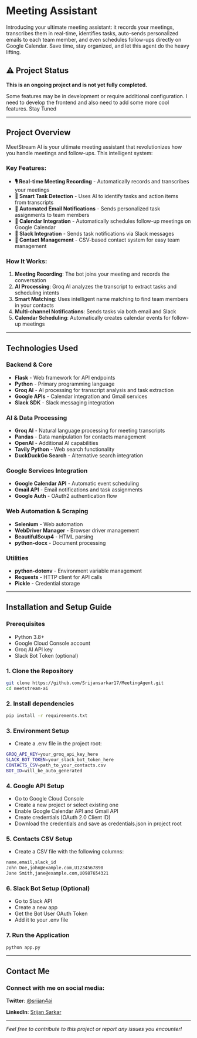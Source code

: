 # Meeting Assistant
Introducing your ultimate meeting assistant: it records your meetings, transcribes them in real-time, identifies tasks, auto-sends personalized emails to each team member, and even schedules follow-ups directly on Google Calendar. Save time, stay organized, and let this agent do the heavy lifting.

## ⚠️ Project Status

**This is an ongoing project and is not yet fully completed.** 

Some features may be in development or require additional configuration. I need to develop the frontend and also need to add some more cool features. Stay Tuned

---

## Project Overview

MeetStream AI is your ultimate meeting assistant that revolutionizes how you handle meetings and follow-ups. This intelligent system:

### Key Features:
- **🎙️ Real-time Meeting Recording** - Automatically records and transcribes your meetings
- **🤖 Smart Task Detection** - Uses AI to identify tasks and action items from transcripts
- **📧 Automated Email Notifications** - Sends personalized task assignments to team members
- **📅 Calendar Integration** - Automatically schedules follow-up meetings on Google Calendar
- **💬 Slack Integration** - Sends task notifications via Slack messages
- **👥 Contact Management** - CSV-based contact system for easy team management

### How It Works:
1. **Meeting Recording**: The bot joins your meeting and records the conversation
2. **AI Processing**: Groq AI analyzes the transcript to extract tasks and scheduling intents
3. **Smart Matching**: Uses intelligent name matching to find team members in your contacts
4. **Multi-channel Notifications**: Sends tasks via both email and Slack
5. **Calendar Scheduling**: Automatically creates calendar events for follow-up meetings

---

## Technologies Used

### Backend & Core
- **Flask** - Web framework for API endpoints
- **Python** - Primary programming language
- **Groq AI** - AI processing for transcript analysis and task extraction
- **Google APIs** - Calendar integration and Gmail services
- **Slack SDK** - Slack messaging integration

### AI & Data Processing
- **Groq AI** - Natural language processing for meeting transcripts
- **Pandas** - Data manipulation for contacts management
- **OpenAI** - Additional AI capabilities
- **Tavily Python** - Web search functionality
- **DuckDuckGo Search** - Alternative search integration

### Google Services Integration
- **Google Calendar API** - Automatic event scheduling
- **Gmail API** - Email notifications and task assignments
- **Google Auth** - OAuth2 authentication flow

### Web Automation & Scraping
- **Selenium** - Web automation
- **WebDriver Manager** - Browser driver management
- **BeautifulSoup4** - HTML parsing
- **python-docx** - Document processing

### Utilities
- **python-dotenv** - Environment variable management
- **Requests** - HTTP client for API calls
- **Pickle** - Credential storage

---


## Installation and Setup Guide

### Prerequisites
- Python 3.8+
- Google Cloud Console account
- Groq AI API key
- Slack Bot Token (optional)

### 1. Clone the Repository
```bash
git clone https://github.com/Srijansarkar17/MeetingAgent.git
cd meetstream-ai
```
### 2. Install dependencies
```bash
pip install -r requirements.txt
```

### 3. Environment Setup
- Create a .env file in the project root:
```bash
GROQ_API_KEY=your_groq_api_key_here
SLACK_BOT_TOKEN=your_slack_bot_token_here
CONTACTS_CSV=path_to_your_contacts.csv
BOT_ID=will_be_auto_generated
```

### 4. Google API Setup
- Go to Google Cloud Console
- Create a new project or select existing one
- Enable Google Calendar API and Gmail API
- Create credentials (OAuth 2.0 Client ID)
- Download the credentials and save as credentials.json in project root

### 5. Contacts CSV Setup
- Create a CSV file with the following columns:
```bash
name,email,slack_id
John Doe,john@example.com,U1234567890
Jane Smith,jane@example.com,U0987654321
```
### 6. Slack Bot Setup (Optional)
- Go to Slack API
- Create a new app
- Get the Bot User OAuth Token
- Add it to your .env file

### 7. Run the Application
```bash
python app.py
```
---

## Contact Me

### Connect with me on social media:

**Twitter**: [@srijan4ai](https://x.com/srijan4ai)

**LinkedIn**: [Srijan Sarkar](https://www.linkedin.com/in/srijan-sarkar-90177b288/)

---

*Feel free to contribute to this project or report any issues you encounter!*


